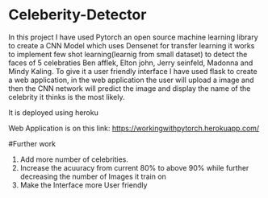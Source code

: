 # Celeberity-Detector
In this project I have used Pytorch an open source machine learning library to create a CNN Model which uses Densenet for transfer learning it works to implement few shot learning(learnig from small dataset) to detect the faces of 5 celebraties Ben afflek, Elton john, Jerry seinfeld, Madonna and Mindy Kaling. To give it a user friendly interface I have used flask to create a web application, in the web application the user will upload a image and then the CNN network will predict the image and display the name of the celebrity it thinks is the most likely.

It is deployed using heroku 

Web Application is on this link: https://workingwithpytorch.herokuapp.com/ 

#Further work

1. Add more number of celebrities.
2. Increase the acuuracy from current 80% to above 90% while further decreasing the number of Images it train on
3. Make the Interface more User friendly
